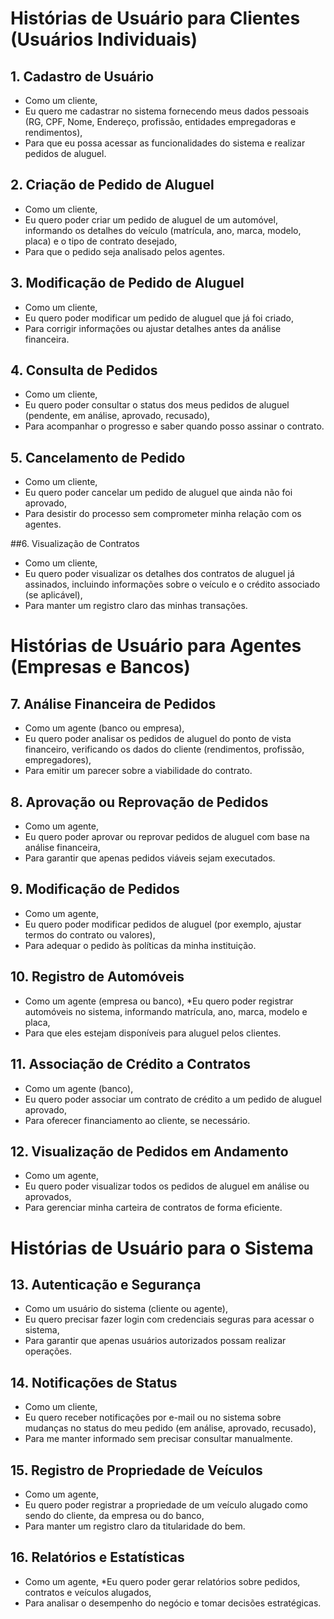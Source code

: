 # Histórias de Usuário para Clientes (Usuários Individuais)
## 1. Cadastro de Usuário
* Como um cliente,
* Eu quero me cadastrar no sistema fornecendo meus dados pessoais (RG, CPF, Nome, Endereço, profissão, entidades empregadoras e rendimentos),
* Para que eu possa acessar as funcionalidades do sistema e realizar pedidos de aluguel.

## 2. Criação de Pedido de Aluguel
* Como um cliente,
* Eu quero poder criar um pedido de aluguel de um automóvel, informando os detalhes do veículo (matrícula, ano, marca, modelo, placa) e o tipo de contrato desejado,
* Para que o pedido seja analisado pelos agentes.

## 3. Modificação de Pedido de Aluguel
* Como um cliente,
* Eu quero poder modificar um pedido de aluguel que já foi criado,
* Para corrigir informações ou ajustar detalhes antes da análise financeira.

## 4. Consulta de Pedidos
* Como um cliente,
* Eu quero poder consultar o status dos meus pedidos de aluguel (pendente, em análise, aprovado, recusado),
* Para acompanhar o progresso e saber quando posso assinar o contrato.

## 5. Cancelamento de Pedido
* Como um cliente,
* Eu quero poder cancelar um pedido de aluguel que ainda não foi aprovado,
* Para desistir do processo sem comprometer minha relação com os agentes.

##6. Visualização de Contratos
* Como um cliente,
* Eu quero poder visualizar os detalhes dos contratos de aluguel já assinados, incluindo informações sobre o veículo e o crédito associado (se aplicável),
* Para manter um registro claro das minhas transações.

# Histórias de Usuário para Agentes (Empresas e Bancos)
## 7. Análise Financeira de Pedidos
* Como um agente (banco ou empresa),
* Eu quero poder analisar os pedidos de aluguel do ponto de vista financeiro, verificando os dados do cliente (rendimentos, profissão, empregadores),
* Para emitir um parecer sobre a viabilidade do contrato.

## 8. Aprovação ou Reprovação de Pedidos
* Como um agente,
* Eu quero poder aprovar ou reprovar pedidos de aluguel com base na análise financeira,
* Para garantir que apenas pedidos viáveis sejam executados.

## 9. Modificação de Pedidos
* Como um agente,
* Eu quero poder modificar pedidos de aluguel (por exemplo, ajustar termos do contrato ou valores),
* Para adequar o pedido às políticas da minha instituição.

## 10. Registro de Automóveis
* Como um agente (empresa ou banco),
*Eu quero poder registrar automóveis no sistema, informando matrícula, ano, marca, modelo e placa,
* Para que eles estejam disponíveis para aluguel pelos clientes.

## 11. Associação de Crédito a Contratos
* Como um agente (banco),
* Eu quero poder associar um contrato de crédito a um pedido de aluguel aprovado,
* Para oferecer financiamento ao cliente, se necessário.

## 12. Visualização de Pedidos em Andamento
* Como um agente,
* Eu quero poder visualizar todos os pedidos de aluguel em análise ou aprovados,
* Para gerenciar minha carteira de contratos de forma eficiente.

# Histórias de Usuário para o Sistema
## 13. Autenticação e Segurança
* Como um usuário do sistema (cliente ou agente),
* Eu quero precisar fazer login com credenciais seguras para acessar o sistema,
* Para garantir que apenas usuários autorizados possam realizar operações.

## 14. Notificações de Status
* Como um cliente,
* Eu quero receber notificações por e-mail ou no sistema sobre mudanças no status do meu pedido (em análise, aprovado, recusado),
* Para me manter informado sem precisar consultar manualmente.

## 15. Registro de Propriedade de Veículos
* Como um agente,
* Eu quero poder registrar a propriedade de um veículo alugado como sendo do cliente, da empresa ou do banco,
* Para manter um registro claro da titularidade do bem.

## 16. Relatórios e Estatísticas
* Como um agente,
*Eu quero poder gerar relatórios sobre pedidos, contratos e veículos alugados,
* Para analisar o desempenho do negócio e tomar decisões estratégicas.
